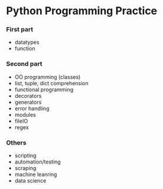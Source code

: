 # Python Programming Practice

### First part

- datatypes
- function

### Second part

- OO programming (classes)
- list, tuple, dict comprehension
- functional programming
- decorators
- generators
- error handling
- modules
- fileIO
- regex

### Others

- scripting
- automation/testing
- scraping
- machine leanring
- data science
